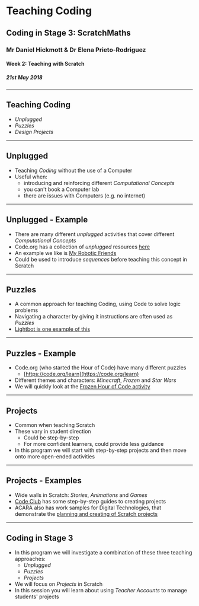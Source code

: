 # Teaching Coding

## Coding in Stage 3: ScratchMaths

### Mr Daniel Hickmott & Dr Elena Prieto-Rodriguez

#### Week 2: Teaching with Scratch

##### 21st May 2018

---

## Teaching Coding

- *Unplugged*
- *Puzzles*
- *Design Projects*

---

## Unplugged

- Teaching *Coding* without the use of a Computer
- Useful when:
	- introducing and reinforcing different *Computational Concepts*
	- you can't book a Computer lab
	- there are issues with Computers (e.g. no internet)
	

---

## Unplugged - Example

- There are many different *unplugged* activities that cover different *Computational Concepts*
- Code.org has a collection of *unplugged* resources [here](https://code.org/curriculum/unplugged)
- An example we like is [My Robotic Friends](https://curriculum.code.org/csf-1718/courseb/6/#programming-unplugged-my-robotic-friends)
- Could be used to introduce *sequences* before teaching this concept in Scratch

---

## Puzzles

- A common approach for teaching Coding, using Code to solve logic problems
- Navigating a character by giving it instructions are often used as *Puzzles*
- [Lightbot is one example of this](http://lightbot.com/flash.html)

---

## Puzzles - Example

- Code.org (who started the Hour of Code) have many different puzzles
	- [https://code.org/learn](https://code.org/learn)
- Different themes and characters: *Minecraft*, *Frozen* and *Star Wars*
- We will quickly look at the [Frozen Hour of Code activity](https://studio.code.org/s/frozen/stage/1/puzzle/1)

---

## Projects

- Common when teaching Scratch
- These vary in student direction 
	- Could be step-by-step
	- For more confident learners, could provide less guidance
- In this program we will start with step-by-step projects and then move onto more open-ended activities

---

## Projects - Examples

- Wide walls in Scratch: *Stories*, *Animations* and *Games*
- [Code Club](https://codeclubprojects.org/en-GB/scratch/) has some step-by-step guides to creating projects 
- ACARA also has work samples for Digital Technologies, that demonstrate the [planning and creating of Scratch projects](https://www.australiancurriculum.edu.au/Search/?q=technologies&p=42605&t=ResourcePortfolio&y=42663&s=42692)

---

## Coding in Stage 3

- In this program we will investigate a combination of these three teaching approaches:
	- *Unplugged*
	- *Puzzles*
	- *Projects*
- We will focus on *Projects* in Scratch
- In this session you will learn about using *Teacher Accounts* to manage students' projects




